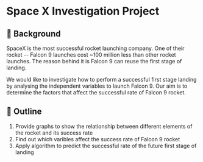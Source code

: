 # Space X Investigation Project

## 🔭 Background

SpaceX is the most successful rocket launching company. One of their rocket -- Falcon 9 launches cost ~100 million less than other rocket launches. The reason behind it is Falcon 9 can reuse the first stage of landing.


We would like to investigate how to perform a successful first stage landing by analysing the independent variables to launch Falcon 9. Our aim is to determine the factors that affect the successful rate of Falcon 9 rocket.

## 🔭 Outline
1. Provide graphs to show the relationship between different elements of the rocket and its success rate
2. Find out which varibles affect the success rate of Falcon 9 rocket
3. Apply algorithm to predict the successful rate of the future first stage of landing

